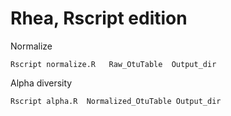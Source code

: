 # Rhea, Rscript edition

Normalize
```
Rscript normalize.R   Raw_OtuTable  Output_dir
```


Alpha diversity
```
Rscript alpha.R  Normalized_OtuTable Output_dir
```
